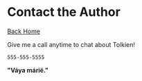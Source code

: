 # Contact the Author

[Back Home](/index.html)

Give me a call anytime to chat about Tolkien!

`555-555-5555`

**"Váya márië."**